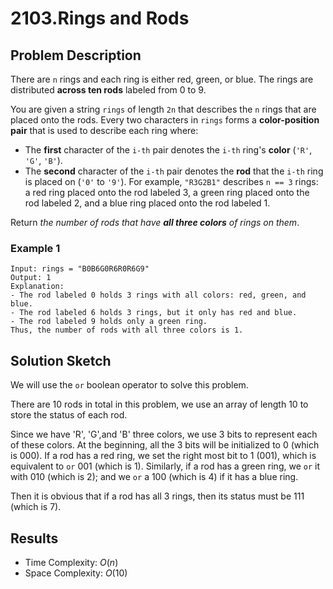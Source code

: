 # 2103.Rings and Rods

## Problem Description
There are `n` rings and each ring is either red, green, or blue. The rings are distributed **across ten rods** labeled from 0 to 9.

You are given a string `rings` of length `2n` that describes the `n` rings that are placed onto the rods. Every two characters in `rings` forms a **color-position pair** that is used to describe each ring where:

+ The **first** character of the `i-th` pair denotes the `i-th` ring's **color** (`'R'`, `'G'`, `'B'`).
+ The **second** character of the `i-th` pair denotes the **rod** that the `i-th` ring is placed on (`'0'` to `'9'`).
For example, `"R3G2B1"` describes `n == 3` rings: a red ring placed onto the rod labeled 3, a green ring placed onto the rod labeled 2, and a blue ring placed onto the rod labeled 1.

Return *the number of rods that have **all three colors** of rings on them*.

### Example 1
```
Input: rings = "B0B6G0R6R0R6G9"
Output: 1
Explanation: 
- The rod labeled 0 holds 3 rings with all colors: red, green, and blue.
- The rod labeled 6 holds 3 rings, but it only has red and blue.
- The rod labeled 9 holds only a green ring.
Thus, the number of rods with all three colors is 1.
```

## Solution Sketch
We will use the `or` boolean operator to solve this problem.

There are 10 rods in total in this problem, we use an array of length 10 to store the status of each rod.

Since we have 'R', 'G',and 'B' three colors, we use 3 bits to represent each of these colors. At the beginning, all the 3 bits will be initialized to 0 (which is 000). If a rod has a red ring, we set the right most bit to 1 (001), which is equivalent to `or` 001 (which is 1). Similarly, if a rod has a green ring, we `or` it with 010 (which is 2); and we `or` a 100 (which is 4) if it has a blue ring.

Then it is obvious that if a rod has all 3 rings, then its status must be 111 (which is 7).
## Results
+ Time Complexity: $O(n)$
+ Space Complexity: $O(10)$